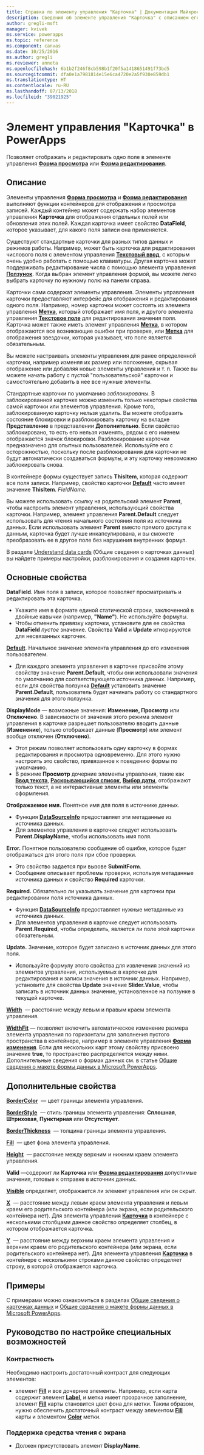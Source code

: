 ```yaml
---
title: Справка по элементу управления "Карточка" | Документация Майкрософт
description: Сведения об элементе управления "Карточка" с описанием его свойств и примерами
author: gregli-msft
manager: kvivek
ms.service: powerapps
ms.topic: reference
ms.component: canvas
ms.date: 10/25/2016
ms.author: gregli
ms.reviewer: anneta
ms.openlocfilehash: 6b1b2f246f8cb598b1f20f5a1418651491f73bd5
ms.sourcegitcommit: dfa0e1a7981814e15e6ca4720e2a5f930e859db1
ms.translationtype: HT
ms.contentlocale: ru-RU
ms.lasthandoff: 07/13/2018
ms.locfileid: "39021925"
---
```

# <a name="card-control-in-powerapps"></a>Элемент управления "Карточка" в PowerApps
Позволяет отображать и редактировать одно поле в элементе управления **[Форма просмотра](control-form-detail.md)** или **[Форма редактирования](control-form-detail.md)**.

## <a name="description"></a>Описание
Элементы управления **[Форма просмотра](control-form-detail.md)**  и  **[Форма редактирования](control-form-detail.md)** выполняют функции контейнеров для отображения и просмотра записей. Каждый контейнер может содержать набор элементов управления **Карточка** для отображения отдельных полей или обновления этих полей. Каждая карточка имеет свойство **DataField**, которое указывает, для какого поля записи она применяется.  

Существуют стандартные карточки для разных типов данных и режимов работы.  Например, может быть карточка для редактирования числового поля с элементом управления **[Текстовый ввод](control-text-input.md)**, с которым очень удобно работать с помощью клавиатуры. Другая карточка может поддерживать редактирование числа с помощью элемента управления **[Ползунок](control-slider.md)**. Когда выбран элемент управления формой, вы можете легко выбрать карточку по нужному полю на панели справа.

Карточки сами содержат элементы управления. Элементы управления карточки предоставляют интерфейс для отображения и редактирования одного поля. Например, номер карточки может состоять из элемента управления **[Метка](control-text-box.md)**, который отображает имя поля, и другого элемента управления **[Текстовое поле](control-text-input.md)** для редактирования значения поля. Карточка может также иметь элемент управления **[Метка](control-text-box.md)**, в котором отображаются все возникающие ошибки при проверке, или **[Метка](control-text-box.md)** для отображения звездочки, которая указывает, что поле является обязательным.

Вы можете настраивать элементы управления для ранее определенной карточки, например изменяя их размер или положение, скрывая отображение или добавляя новые элементы управления и т. п. Также вы можете начать работу с пустой "пользовательской" карточки и самостоятельно добавить в нее все нужные элементы.

Стандартные карточки по умолчанию *заблокированы*. В заблокированной карточке можно изменить только некоторые свойства самой карточки или элементов управления. Кроме того, заблокированную карточку нельзя удалить. Вы можете отобразить состояние блокировки и разблокировать карточку на вкладке **Представление** в представлении **Дополнительно**. Если свойство заблокировано, то есть его нельзя изменять, рядом с его именем отображается значок блокировки. Разблокирование карточки предназначено для опытных пользователей. Используйте его с осторожностью, поскольку после разблокирования для карточки не будут автоматически создаваться формулы, и эту карточку невозможно заблокировать снова.

В контейнере формы существует запись **ThisItem**, которая содержит все поля записи.  Например, свойство карточки **[Default](properties-core.md)**  часто имеет значение **ThisItem**. *FieldName*.

Вы можете использовать ссылку на родительский элемент **Parent**, чтобы настроить элемент управления, использующий свойства карточки.  Например, элемент управления **Parent.Default** следует использовать для чтения начального состояния поля из источника данных. Если использовать элемент **Parent** вместо прямого доступа к данным, карточка будет лучше инкапсулирована, и вы сможете преобразовать ее в другое поле без нарушения внутренних формул.

В разделе [Understand data cards](../working-with-cards.md) (Общие сведения о карточках данных) вы найдете примеры настройки, разблокирования и создания карточек.

## <a name="key-properties"></a>Основные свойства
**DataField**. Имя поля в записи, которое позволяет просматривать и редактировать эта карточка.

* Укажите имя в формате единой статической строки, заключенной в двойные кавычки (например, **"Name"**). Не используйте формулы.
* Чтобы отменить привязку карточки, установите для ее свойства **DataField** *пустое* значение. Свойства **Valid** и **Update** игнорируются для несвязанных карточек.

**[Default](properties-core.md)**. Начальное значение элемента управления до его изменения пользователем.

* Для каждого элемента управления в карточке присвойте этому свойству значение **Parent.Default**, чтобы они использовали значения по умолчанию для соответствующего источника данных. Например, если для свойства ползунка **[Default](properties-core.md)** установить значение **Parent.Default**, пользователь будет начинать работу со стандартного значения для этого ползунка.

**DisplayMode** — возможные значения: **Изменение, Просмотр** или **Отключено**. В зависимости от значения этого режима элемент управления в карточке разрешает пользователю вводить данные (**Изменение**), только отображает данные (**Просмотр**) или элемент вообще отключен (**Отключено**).  

* Этот режим позволяет использовать одну карточку в формах редактирования и просмотра одновременно. Для этого нужно настроить это свойство, привязанное к поведению формы по умолчанию.
* В режиме **Просмотр** дочерние элементы управления, такие как **[Ввод текста](control-text-input.md)**, **[Раскрывающийся список](control-drop-down.md)**, **[Выбор даты](control-date-picker.md)**, отображают только текст, а не интерактивные элементы или элементы оформления.

**Отображаемое имя.** Понятное имя для поля в источнике данных.

* Функция **[DataSourceInfo](../functions/function-datasourceinfo.md)** предоставляет эти метаданные из источника данных.
* Для элементов управления в карточке следует использовать **Parent.DisplayName**, чтобы использовать имя поля.

**Error.** Понятное пользователю сообщение об ошибке, которое будет отображаться для этого поля при сбое проверки.

* Это свойство задается при вызове **SubmitForm**.  
* Сообщение описывает проблемы проверки, используя метаданные источника данных и свойство **Required** карточки.

**Required.** Обязательно ли указывать значение для карточки при редактировании поля источника данных.

* Функция **[DataSourceInfo](../functions/function-datasourceinfo.md)** предоставляет нужные метаданные из источника данных.
* Для элементов управления в карточке следует использовать **Parent.Required**, чтобы определить, является ли поле этой карточки обязательным.

**Update.** Значение, которое будет записано в источник данных для этого поля.

* Используйте формулу этого свойства для извлечения значений из элементов управления, используемых в карточке для редактирования и записи значения в источник данных. Например, установите для свойства **Update** значение **Slider.Value**, чтобы записать в источник данных значение, установленное на ползунке в текущей карточке.

**[Width](properties-size-location.md)**  — расстояние между левым и правым краем элемента управления.

**[WidthFit](properties-size-location.md)** — позволяет включить автоматическое изменение размера элемента управления по горизонтали для заполнения пустого пространства в контейнере, например в элементе управления **[Форма изменения](control-form-detail.md)**. Если для нескольких карт этому свойству присвоено значение **true**, то пространство распределяется между ними. Дополнительные сведения о формах данных см. в статье [Общие сведения о макете формы данных в Microsoft PowerApps](../working-with-form-layout.md).

## <a name="additional-properties"></a>Дополнительные свойства
**[BorderColor](properties-color-border.md)**  — цвет границы элемента управления.

**[BorderStyle](properties-color-border.md)**  — стиль границы элемента управления: **Сплошная**, **Штриховая**, **Пунктирная** или **Отсутствует**.

**[BorderThickness](properties-color-border.md)**  — толщина границы элемента управления.

**[Fill](properties-color-border.md)**  — цвет фона элемента управления.

**[Height](properties-size-location.md)**  — расстояние между верхним и нижним краем элемента управления.

**Valid** —содержит ли **Карточка** или **[Форма редактирования](control-form-detail.md)** допустимые значения, готовые к отправке в источник данных.

**[Visible](properties-core.md)** определяет, отображается ли элемент управления или он скрыт.

**[X](properties-size-location.md)**  — расстояние между левым краем элемента управления и левым краем его родительского контейнера (или экрана, если родительского контейнера нет). Для элемента управления **[Карточка](control-card.md)** в контейнере с несколькими столбцами данное свойство определяет столбец, в котором отображается карточка.

**[Y](properties-size-location.md)**  — расстояние между верхним краем элемента управления и верхним краем его родительского контейнера (или экрана, если родительского контейнера нет). Для элемента управления **[Карточка](control-card.md)** в контейнере с несколькими строками данное свойство определяет строку, в которой отображается карточка.

## <a name="examples"></a>Примеры
С примерами можно ознакомиться в разделах [Общие сведения о карточках данных](../working-with-cards.md) и [Общие сведения о макете формы данных в Microsoft PowerApps](../working-with-form-layout.md).


## <a name="accessibility-guidelines"></a>Руководство по настройке специальных возможностей
### <a name="color-contrast"></a>Контрастность
Необходимо настроить достаточный контраст для следующих элементов:
* элемент **[Fill](properties-color-border.md)** и все дочерние элементы. Например, если карта содержит элемент **[Label](control-text-box.md)**, и метка имеет прозрачное заполнение, элемент **[Fill](properties-color-border.md)** карты становится цвет фона для метки. Таким образом, нужно обеспечить достаточный контраст между элементом **[Fill](properties-color-border.md)** карты и элементом **[Color](properties-color-border.md)** метки.

### <a name="screen-reader-support"></a>Поддержка средства чтения с экрана
* Должен присутствовать элемент **DisplayName**.
